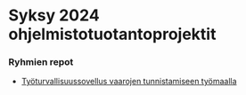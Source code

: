 # Syksy 2024 ohjelmistotuotantoprojektit

### Ryhmien repot

- [Työturvallisuussovellus vaarojen tunnistamiseen työmaalla](https://github.com/Ohtu-Tyoturvallisuus/TTS-backend)
